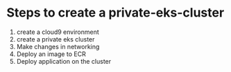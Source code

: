 # Steps to create a private-eks-cluster

1. create a cloud9 environment
2. create a private eks cluster
3. Make changes in networking
4. Deploy an image to ECR 
5. Deploy application on the cluster
